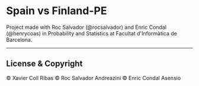 # Spain vs Finland-PE
Project made with Roc Salvador (@rocsalvador) and Enric Condal (@henrycoas) in Probability and Statistics at Facultat d'Informàtica de Barcelona.

---
## License & Copyright
© Xavier Coll Ribas                                                                                                                                                                       © Roc Salvador Andreazini                                                                                                                                                                 © Enric Condal Asensio
